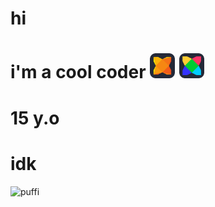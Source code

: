 # hi
# i'm a cool coder <img src="Haxe-Dark.svg" width="40" height="40"> <img src="HaxeFlixel-Dark.svg" width="40" height="40">
# 15 y.o
# idk
![puffi](https://github.com/user-attachments/assets/bf170962-83c5-4840-bfb3-2586d9664218)
